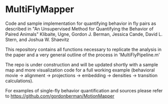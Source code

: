 # MultiFlyMapper
Code and sample implementation for quantifying behavior in fly pairs as described in "An Unsupervised Method for Quantifying the Behavior of Paired Animals" 
Klibaite, Ugne, Gordon J. Berman, Jessica Cande, David L. Stern, and Joshua W. Shaevitz


This repository contains all functions necessary to replicate the analysis in the paper and a very general 
outline of the process in 'MultiFlyPipeline.m'

The repo is under construction and will be updated shortly with a sample map and more visualization code for a full
working example (behavioral movie -> alignment -> projections -> embedding -> densities -> transition calculations). 

For examples of single-fly behavior quantification and sources please refer to https://github.com/gordonberman/MotionMapper
